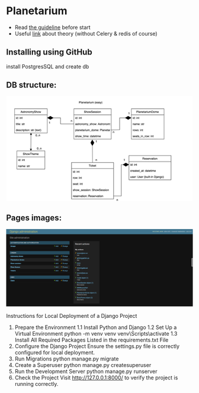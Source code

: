 # Planetarium

- Read [the guideline](https://github.com/mate-academy/py-task-guideline/blob/main/README.md) before start
- Useful [link](https://soshace.com/dockerizing-django-with-postgres-redis-and-celery/) about theory 
  (without Celery & redis of course)
## Installing using GitHub
install PostgresSQL and create db


## DB structure:
![img1.png](img1.png)
## Pages images:
![img2.png](img2.png)

Instructions for Local Deployment of a Django Project
1. Prepare the Environment
1.1 Install Python and Django
1.2 Set Up a Virtual Environment
python -m venv venv
venv\Scripts\activate
1.3 Install All Required Packages Listed in the requirements.txt File
2. Configure the Django Project
Ensure the settings.py file is correctly configured for local deployment.
3. Run Migrations
python manage.py migrate
4. Create a Superuser
python manage.py createsuperuser
5. Run the Development Server
python manage.py runserver
6. Check the Project
Visit http://127.0.0.1:8000/ to verify the project is running correctly.